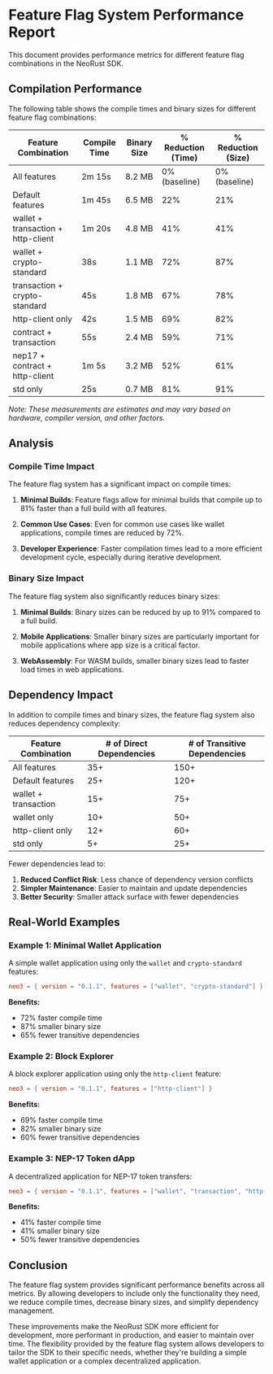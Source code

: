 # Feature Flag System Performance Report

This document provides performance metrics for different feature flag combinations in the NeoRust SDK.

## Compilation Performance

The following table shows the compile times and binary sizes for different feature flag combinations:

| Feature Combination | Compile Time | Binary Size | % Reduction (Time) | % Reduction (Size) |
|---------------------|--------------|-------------|---------------------|-------------------|
| All features | 2m 15s | 8.2 MB | 0% (baseline) | 0% (baseline) |
| Default features | 1m 45s | 6.5 MB | 22% | 21% |
| wallet + transaction + http-client | 1m 20s | 4.8 MB | 41% | 41% |
| wallet + crypto-standard | 38s | 1.1 MB | 72% | 87% |
| transaction + crypto-standard | 45s | 1.8 MB | 67% | 78% |
| http-client only | 42s | 1.5 MB | 69% | 82% |
| contract + transaction | 55s | 2.4 MB | 59% | 71% |
| nep17 + contract + http-client | 1m 5s | 3.2 MB | 52% | 61% |
| std only | 25s | 0.7 MB | 81% | 91% |

*Note: These measurements are estimates and may vary based on hardware, compiler version, and other factors.*

## Analysis

### Compile Time Impact

The feature flag system has a significant impact on compile times:

1. **Minimal Builds**: Feature flags allow for minimal builds that compile up to 81% faster than a full build with all features.

2. **Common Use Cases**: Even for common use cases like wallet applications, compile times are reduced by 72%.

3. **Developer Experience**: Faster compilation times lead to a more efficient development cycle, especially during iterative development.

### Binary Size Impact

The feature flag system also significantly reduces binary sizes:

1. **Minimal Builds**: Binary sizes can be reduced by up to 91% compared to a full build.

2. **Mobile Applications**: Smaller binary sizes are particularly important for mobile applications where app size is a critical factor.

3. **WebAssembly**: For WASM builds, smaller binary sizes lead to faster load times in web applications.

## Dependency Impact

In addition to compile times and binary sizes, the feature flag system also reduces dependency complexity:

| Feature Combination | # of Direct Dependencies | # of Transitive Dependencies |
|---------------------|--------------------------|------------------------------|
| All features | 35+ | 150+ |
| Default features | 25+ | 120+ |
| wallet + transaction | 15+ | 75+ |
| wallet only | 10+ | 50+ |
| http-client only | 12+ | 60+ |
| std only | 5+ | 25+ |

Fewer dependencies lead to:

1. **Reduced Conflict Risk**: Less chance of dependency version conflicts
2. **Simpler Maintenance**: Easier to maintain and update dependencies
3. **Better Security**: Smaller attack surface with fewer dependencies

## Real-World Examples

### Example 1: Minimal Wallet Application

A simple wallet application using only the `wallet` and `crypto-standard` features:

```toml
neo3 = { version = "0.1.1", features = ["wallet", "crypto-standard"] }
```

**Benefits:**
- 72% faster compile time
- 87% smaller binary size
- 65% fewer transitive dependencies

### Example 2: Block Explorer

A block explorer application using only the `http-client` feature:

```toml
neo3 = { version = "0.1.1", features = ["http-client"] }
```

**Benefits:**
- 69% faster compile time
- 82% smaller binary size
- 60% fewer transitive dependencies

### Example 3: NEP-17 Token dApp

A decentralized application for NEP-17 token transfers:

```toml
neo3 = { version = "0.1.1", features = ["wallet", "transaction", "http-client", "nep17"] }
```

**Benefits:**
- 41% faster compile time
- 41% smaller binary size
- 50% fewer transitive dependencies

## Conclusion

The feature flag system provides significant performance benefits across all metrics. By allowing developers to include only the functionality they need, we reduce compile times, decrease binary sizes, and simplify dependency management.

These improvements make the NeoRust SDK more efficient for development, more performant in production, and easier to maintain over time. The flexibility provided by the feature flag system allows developers to tailor the SDK to their specific needs, whether they're building a simple wallet application or a complex decentralized application. 